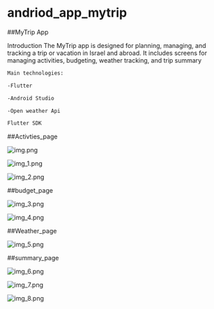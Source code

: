 # andriod_app_mytrip

##MyTrip App


Introduction
The MyTrip app is designed for planning, managing, and tracking a trip or vacation in Israel and abroad. It includes
screens for managing activities, budgeting, weather tracking, and trip summary

```bash
Main technologies:

-Flutter

-Android Studio

-Open weather Api

Flutter SDK
```

##Activties_page 

![img.png](img.png)

![img_1.png](img_1.png)

![img_2.png](img_2.png)


##budget_page

![img_3.png](img_3.png)

![img_4.png](img_4.png)


##Weather_page

![img_5.png](img_5.png)


##summary_page

![img_6.png](img_6.png)

![img_7.png](img_7.png)

![img_8.png](img_8.png)